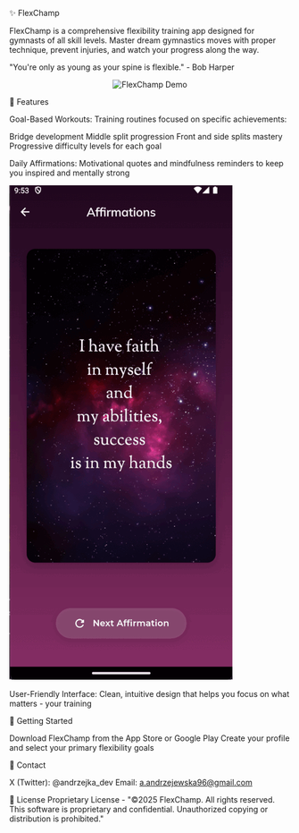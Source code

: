 ✨ FlexChamp

FlexChamp is a comprehensive flexibility training app designed for gymnasts of all skill levels. Master dream gymnastics moves with proper technique, prevent injuries, and watch your progress along the way.

"You're only as young as your spine is flexible." - Bob Harper

<div align="center">
  <img src="https://raw.githubusercontent.com/andrzejka-dev/Affirmations/refs/heads/main/gif2.gif)" width="400" alt="FlexChamp Demo">
</div>

🌟 Features

Goal-Based Workouts: Training routines focused on specific achievements:

Bridge development
Middle split progression
Front and side splits mastery
Progressive difficulty levels for each goal

Daily Affirmations: Motivational quotes and mindfulness reminders to keep you inspired and mentally strong

![image](https://raw.githubusercontent.com/andrzejka-dev/Affirmations/refs/heads/main/gif1.gif)


User-Friendly Interface: Clean, intuitive design that helps you focus on what matters - your training

📱 Getting Started

Download FlexChamp from the App Store or Google Play
Create your profile and select your primary flexibility goals


📧 Contact

X (Twitter): @andrzejka_dev
Email: a.andrzejewska96@gmail.com

📄 License
Proprietary License - "©2025 FlexChamp. All rights reserved. This software is proprietary and confidential. Unauthorized copying or distribution is prohibited."
